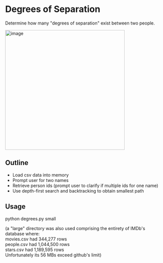 # Degrees of Separation

Determine how many "degrees of separation" exist between two people.

<img width="383" alt="image" src="https://github.com/frostyrez/CS50AI/assets/123249055/517f83e5-2f7b-4bbe-a443-9d528d30d56f">

## Outline

- Load csv data into memory
- Prompt user for two names
- Retrieve person ids (prompt user to clarify if multiple ids for one name)
- Use depth-first search and backtracking to obtain smallest path

## Usage
python degrees.py small

(a "large" directory was also used comprising the entirety of IMDb's database where:  
movies.csv had 344,277 rows  
people.csv had 1,044,500 rows  
stars.csv had 1,189,595 rows  
Unfortunately its 56 MBs exceed github's limit)
